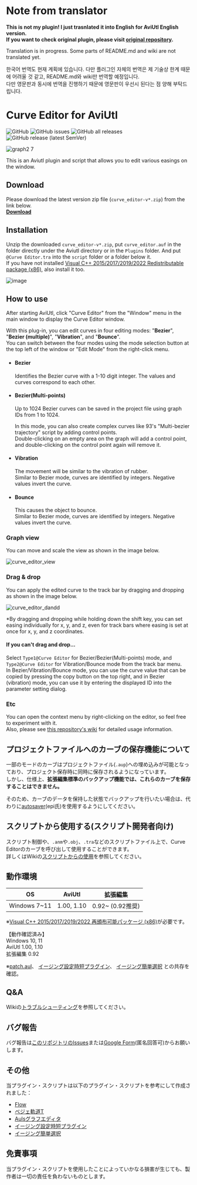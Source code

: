 # Note from translator

**This is not my plugin! I just trasnlated it into English for AviUtl English version.**  
**If you want to check original plugin, please visit [original repository](https://github.com/mimaraka/aviutl-plugin-curve_editor).**  
 
Translation is in progress. Some parts of README.md and wiki are not translated yet.  
 
한국어 번역도 현재 계획에 있습니다. 다만 플러그인 자체의 번역은 제 기술상 한계 때문에 어려울 것 같고, README.md와 wiki만 번역할 예정입니다.  
다만 영문판과 동시에 번역을 진행하기 때문에 영문판이 우선시 된다는 점 양해 부탁드립니다.

# Curve Editor for AviUtl

![GitHub](https://img.shields.io/github/license/mimaraka/aviutl-plugin-curve_editor)
![GitHub issues](https://img.shields.io/github/issues/mimaraka/aviutl-plugin-curve_editor)
![GitHub all releases](https://img.shields.io/github/downloads/mimaraka/aviutl-plugin-curve_editor/total)
![GitHub release (latest SemVer)](https://img.shields.io/github/v/release/mimaraka/aviutl-plugin-curve_editor)

![graph2 7](https://user-images.githubusercontent.com/106879397/215339739-e6b130bf-41a5-421a-8f8a-7dc2b12e647d.png)  

This is an Aviutl plugin and script that allows you to edit various easings on the window. 

## Download
Please download the latest version zip file (`curve_editor-v*.zip`) from the link below.  
[**Download**](https://github.com/inmare/au-curve_editor_en/releases/latest)

## Installation 
Unzip the downloaded `curve_editor-v*.zip`, put `curve_editor.auf` in the folder directly under the Aviutl directory or in the `Plugins` folder. 
And put `@Curve Editor.tra` into the `script` folder or a folder below it.  
If you have not installed [Visual C++ 2015/2017/2019/2022 Redistributable package (x86)](https://aka.ms/vs/17/release/vc_redist.x86.exe), also install it too.    

![image](https://user-images.githubusercontent.com/106879397/212220660-598f0b11-a317-42c7-99cb-0795f56af998.png)

## How to use
After starting AviUtl, click "Curve Editor" from the "Window" menu in the main window to display the Curve Editor window.  

With this plug-in, you can edit curves in four editing modes: "**Bezier**", "**Bezier (multiple)**", "**Vibration**", and "**Bounce**".  
You can switch between the four modes using the mode selection button at the top left of the window or "Edit Mode" from the right-click menu.  

- #### Bezier
    Identifies the Bezier curve with a 1-10 digit integer. The values ​​and curves correspond to each other.  

- #### Bezier(Multi-points) 
    Up to 1024 Bezier curves can be saved in the project file using graph IDs from 1 to 1024.  
    
    In this mode, you can also create complex curves like 93's "Multi-bezier trajectory" script by adding control points.  
    Double-clicking on an empty area on the graph will add a control point, and double-clicking on the control point again will remove it.   

- #### Vibration  
    The movement will be similar to the vibration of rubber.  
    Similar to Bezier mode, curves are identified by integers. Negative values ​​invert the curve.  

- #### Bounce
    This causes the object to bounce.  
    Similar to Bezier mode, curves are identified by integers. Negative values ​​invert the curve.  
    
### Graph view
You can move and scale the view as shown in the image below.

![curve_editor_view](https://user-images.githubusercontent.com/106879397/208283665-2d22b1f4-3672-4c0c-a8b2-7b1d718b67c6.gif)

### Drag & drop
You can apply the edited curve to the track bar by dragging and dropping as shown in the image below.

![curve_editor_dandd](https://user-images.githubusercontent.com/106879397/208283022-ed88a2d9-66e0-41bb-8244-92a8adebc1db.gif)

*By dragging and dropping while holding down the shift key, you can set easing individually for x, y, and z, even for track bars where easing is set at once for x, y, and z coordinates.

#### If you can't drag and drop... 
Select `Type1@Curve Editor` for Bezier/Bezier(Multi-points) mode, and `Type2@Curve Editor` for Vibration/Bounce mode from the track bar menu.  
In Bezier/Vibration/Bounce mode, you can use the curve value that can be copied by pressing the copy button on the top right, and in Bezier (vibration) mode, you can use it by entering the displayed ID into the parameter setting dialog.  

### Etc
You can open the context menu by right-clicking on the editor, so feel free to experiment with it.  
Also, please see [this repository's wiki](https://github.com/mimaraka/aviutl-plugin-curve_editor/wiki) for detailed usage information.  

## プロジェクトファイルへのカーブの保存機能について
一部のモードのカーブはプロジェクトファイル(`.aup`)への埋め込みが可能となっており、プロジェクト保存時に同時に保存されるようになっています。  
しかし、仕様上、**拡張編集標準のバックアップ機能では、これらのカーブを保存することはできません。**

そのため、カーブのデータを保持した状態でバックアップを行いたい場合は、代わりに[autosaver](https://github.com/epi5131/autosaver)(epi氏)を使用するようにしてください。

## スクリプトから使用する(スクリプト開発者向け)
スクリプト制御や、`.anm`や`.obj`、`.tra`などのスクリプトファイル上で、Curve Editorのカーブを呼び出して使用することができます。  
詳しくはWikiの[スクリプトからの使用](https://github.com/mimaraka/aviutl-plugin-curve_editor/wiki/%E3%82%B9%E3%82%AF%E3%83%AA%E3%83%97%E3%83%88%E3%81%8B%E3%82%89%E3%81%AE%E4%BD%BF%E7%94%A8)を参照してください。

## 動作環境
| OS | AviUtl | 拡張編集 | 
| :---: | :---: | :---: |
| Windows 7~11 | 1.00, 1.10 | 0.92~ (0.92推奨) |  

※[Visual C++ 2015/2017/2019/2022 再頒布可能パッケージ (x86)](https://aka.ms/vs/17/release/vc_redist.x86.exe)が必要です。

【動作確認済み】  
Windows 10, 11  
AviUtl 1.00, 1.10  
拡張編集 0.92  

※[patch.aul](https://github.com/ePi5131/patch.aul)、
[イージング設定時短プラグイン](https://github.com/kumrnm/aviutl-easing-quick-setup)、
[イージング簡単選択](https://github.com/hebiiro/AviUtl-Plugin-SelectEasing)
との共存を確認。  

## Q&A
Wikiの[トラブルシューティング](https://github.com/mimaraka/aviutl-plugin-curve_editor/wiki/%E3%83%88%E3%83%A9%E3%83%96%E3%83%AB%E3%82%B7%E3%83%A5%E3%83%BC%E3%83%86%E3%82%A3%E3%83%B3%E3%82%B0)を参照してください。

## バグ報告
バグ報告は[このリポジトリのIssues](https://github.com/mimaraka/aviutl-plugin-curve_editor/issues)または[Google Form](https://forms.gle/mhv96DSYVhhKPkYQ8)(匿名回答可)からお願いします。  

## その他
当プラグイン・スクリプトは以下のプラグイン・スクリプトを参考にして作成されました：  
- [Flow](https://aescripts.com/flow/)
- [ベジェ軌道T](https://www.nicovideo.jp/watch/sm20632293)
- [Aulsグラフエディタ](https://auls.client.jp/)
- [イージング設定時短プラグイン](https://github.com/kumrnm/aviutl-easing-quick-setup)
- [イージング簡単選択](https://github.com/hebiiro/AviUtl-Plugin-SelectEasing)

## 免責事項
当プラグイン・スクリプトを使用したことによっていかなる損害が生じても、製作者は一切の責任を負わないものとします。  
